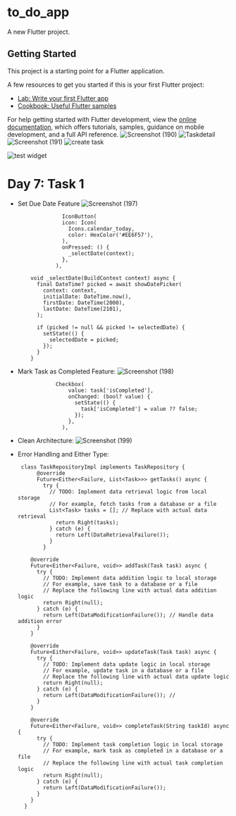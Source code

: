 # to_do_app

A new Flutter project.

## Getting Started

This project is a starting point for a Flutter application.

A few resources to get you started if this is your first Flutter project:

- [Lab: Write your first Flutter app](https://docs.flutter.dev/get-started/codelab)
- [Cookbook: Useful Flutter samples](https://docs.flutter.dev/cookbook)

For help getting started with Flutter development, view the
[online documentation](https://docs.flutter.dev/), which offers tutorials,
samples, guidance on mobile development, and a full API reference.
![Screenshot (190)](https://github.com/Abelabebe313/2023-project-phase-mobile-tasks/assets/88794322/2600eeae-457d-47f1-9d5e-ee6264eca733)
![Taskdetail](https://github.com/Abelabebe313/2023-project-phase-mobile-tasks/assets/88794322/91ab941b-39cf-4f3b-83df-379ce925b829)
![Screenshot (191)](https://github.com/Abelabebe313/2023-project-phase-mobile-tasks/assets/88794322/8abb4a7d-5c0e-4c16-b7da-e90763eee8f8)
![create task](https://github.com/Abelabebe313/2023-project-phase-mobile-tasks/assets/88794322/cf7b4e19-e6c6-4110-802b-fae37069cc98)

![test widget](https://github.com/Abelabebe313/2023-project-phase-mobile-tasks/assets/88794322/bfa1feb3-f4af-4ffb-a846-fc97b9cf1fd6)

# Day 7: Task 1
- Set Due Date Feature
  ![Screenshot (197)](https://github.com/Abelabebe313/2023-project-phase-mobile-tasks/assets/88794322/da10e965-b00a-43e5-9130-15ddca82f48c)

                    IconButton(
                    icon: Icon(
                      Icons.calendar_today,
                      color: HexColor('#EE6F57'),
                    ),
                    onPressed: () {
                      _selectDate(context);
                    },
                  ),
  
          void _selectDate(BuildContext context) async {
            final DateTime? picked = await showDatePicker(
              context: context,
              initialDate: DateTime.now(),
              firstDate: DateTime(2000),
              lastDate: DateTime(2101),
            );
        
            if (picked != null && picked != selectedDate) {
              setState(() {
                selectedDate = picked;
              });
            }
          }
- Mark Task as Completed Feature:
  ![Screenshot (198)](https://github.com/Abelabebe313/2023-project-phase-mobile-tasks/assets/88794322/894709b5-b36f-4f42-b482-9c9cbf698364)

                  Checkbox(
                      value: task['isCompleted'],
                      onChanged: (bool? value) {
                        setState(() {
                          task['isCompleted'] = value ?? false;
                        });
                      },
                    ),
  
- Clean Architecture:
  ![Screenshot (199)](https://github.com/Abelabebe313/2023-project-phase-mobile-tasks/assets/88794322/6d98a72f-ab17-49db-b399-861b293e06dd)
  
- Error Handling and Either Type:

       class TaskRepositoryImpl implements TaskRepository {
            @override
            Future<Either<Failure, List<Task>>> getTasks() async {
              try {
                // TODO: Implement data retrieval logic from local storage
                // For example, fetch tasks from a database or a file
                List<Task> tasks = []; // Replace with actual data retrieval
                  return Right(tasks);
                } catch (e) {
                  return Left(DataRetrievalFailure());
                }
              }
        
          @override
          Future<Either<Failure, void>> addTask(Task task) async {
            try {
              // TODO: Implement data addition logic to local storage
              // For example, save task to a database or a file
              // Replace the following line with actual data addition logic
              return Right(null);
            } catch (e) {
              return Left(DataModificationFailure()); // Handle data addition error
            }
          }
        
          @override
          Future<Either<Failure, void>> updateTask(Task task) async {
            try {
              // TODO: Implement data update logic in local storage
              // For example, update task in a database or a file
              // Replace the following line with actual data update logic
              return Right(null);
            } catch (e) {
              return Left(DataModificationFailure()); //
            }
          }
        
          @override
          Future<Either<Failure, void>> completeTask(String taskId) async {
            try {
              // TODO: Implement task completion logic in local storage
              // For example, mark task as completed in a database or a file
              // Replace the following line with actual task completion logic
              return Right(null);
            } catch (e) {
              return Left(DataModificationFailure());
            }
          }
        }

  
